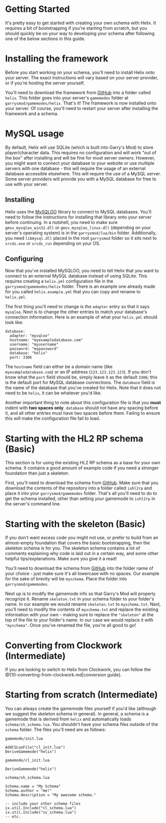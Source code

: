 # Getting Started
It's pretty easy to get started with creating your own schema with Helix. It requires a bit of bootstrapping if you're starting from scratch, but you should quickly be on your way to developing your schema after following one of the below sections in this guide.

# Installing the framework
Before you start working on your schema, you'll need to install Helix onto your server. The exact instructions will vary based on your server provider, or if you're hosting the server yourself.

You'll need to download the framework from [GitHub](https://github.com/NebulousCloud/helix) into a folder called `helix`. This folder goes into your server's `gamemodes` folder at `garrysmod/gamemodes/helix`. That's it! The framework is now installed onto your server. Of course, you'll need to restart your server after installing the framework and a schema.

# MySQL usage
By default, Helix will use SQLite (which is built into Garry's Mod) to store player/character data. This requires no configuration and will work "out of the box" after installing and will be fine for most server owners. However, you might want to connect your database to your website or use multiple servers with one database - this will require the usage of an external database accessible elsewhere. This will require the use of a MySQL server. Some server providers will provide you with a MySQL database for free to use with your server.

## Installing
Helix uses the [MySQLOO](https://github.com/FredyH/MySQLOO) library to connect to MySQL databases. You'll need to follow the instructions for installing that library onto your server before continuing. In a nutshell, you need to make sure `gmsv_mysqloo_win32.dll` or `gmsv_mysqloo_linux.dll` (depending on your server's operating system) is in the `garrysmod/lua/bin` folder. Additionally, you need `libmysql.dll` placed in the root `garrysmod` folder so it sits next to `srcds.exe` or `srcds_run` depending on your OS.

## Configuring
Now that you've installed MySQLOO, you need to tell Helix that you want to connect to an external MySQL database instead of using SQLite. This requires creating a `helix.yml` configuration file in the `garrysmod/gamemodes/helix` folder. There is an example one already made for you called `helix.example.yml` that you can copy and rename to `helix.yml`.

The first thing you'll need to change is the `adapter` entry so that it says `mysqloo`. Next is to change the other entries to match your database's connection information. Here is an example of what your `helix.yml` should look like:

```
database:
  adapter: "mysqloo"
  hostname: "myexampledatabase.com"
  username: "myusername"
  password: "mypassword"
  database: "helix"
  port: 3306
```

The `hostname` field can either be a domain name (like `myexampledatabase.com`) or an IP address (`123.123.123.123`). If you don't know what the `port` field should be, simply leave it as the default `3306`; this is the default port for MySQL database connections. The `database` field is the name of the database that you've created for Helix. Note that it does not need to be `helix`, it can be whatever you'd like.

Another important thing to note about this configuration file is that you **must** indent with **two spaces only**. `database` should not have any spacing before it, and all other entries must have two spaces before them. Failing to ensure this will make the configuration file fail to load.

# Starting with the HL2 RP schema (Basic)
This section is for using the existing HL2 RP schema as a base for your own schema. It contains a good amount of example code if you need a stronger foundation than just a skeleton.

First, you'll need to download the schema from [GitHub](https://github.com/NebulousCloud/helix-hl2rp). Make sure that you download the contents of the repository into a folder called `ixhl2rp` and place it into your `garrysmod/gamemodes` folder. That's all you'll need to do to get the schema installed, other than setting your gamemode to `ixhl2rp` in the server's command line.

# Starting with the skeleton (Basic)
If you don't want excess code you might not use, or prefer to build from an almost-empty foundation that covers the basic bootstrapping, then the skeleton schema is for you. The skeleton schema contains a lot of comments explaining why code is laid out in a certain way, and some other helpful tips/explanations. Make sure you give it a read!

You'll need to download the schema from [GitHub](https://github.com/NebulousCloud/helix-skeleton) into the folder name of your choice - just make sure it's all lowercase with no spaces. Our example for the sake of brevity will be `myschema`. Place the folder into `garrysmod/gamemodes`.

Next up is to modify the gamemode info so that Garry's Mod will properly recognize it. Rename `skeleton.txt` in your schema folder to your folder's name. In our example we would rename `skeleton.txt` to `myschema.txt`. Next, you'll need to modify the contents of `myschema.txt` and replace the existing information with your own - making sure to replace the `"skeleton"` at the top of the file to your folder's name. In our case we would replace it with `"myschema"`. Once you've renamed the file, you're all good to go!

# Converting from Clockwork (Intermediate)
If you are looking to switch to Helix from Clockwork, you can follow the @{10-converting-from-clockwork.md|conversion guide}.

# Starting from scratch (Intermediate)
You can always create the gamemode files yourself if you'd like (although we suggest the skeleton schema in general). In general, a schema is a gamemode that is derived from `helix` and automatically loads `schema/sh_schema.lua`. You shouldn't have your schema files outside of the `schema` folder. The files you'll need are as follows:

`gamemode/init.lua`
```
AddCSLuaFile("cl_init.lua")
DeriveGamemode("helix")
```

`gamemode/cl_init.lua`
```
DeriveGamemode("helix")
```

`schema/sh_schema.lua`
```
Schema.name = "My Schema"
Schema.author = "me!"
Schema.description = "My awesome schema."

-- include your other schema files
ix.util.Include("cl_schema.lua")
ix.util.Include("sv_schema.lua")
-- etc.
```
